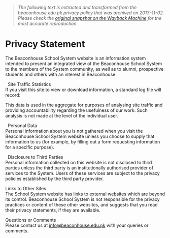 > *The following text is extracted and transformed from the beaconhouse.edu.pk privacy policy that was archived on 2013-11-02. Please check the [original snapshot on the Wayback Machine](https://web.archive.org/web/20131102154753id_/http%3A//beaconhouse.edu.pk/cms_main2.php%3Fid%3D194) for the most accurate reproduction.*

# Privacy Statement

The Beaconhouse School System website is an information system intended to present an integrated view of the Beaconhouse School System to the members of the System community, as well as to alumni, prospective students and others with an interest in Beaconhouse.

  Site Traffic Statistics  
If you visit this site to view or download information, a standard log file will record:

This data is used in the aggregate for purposes of analysing site traffic and providing accountability regarding the usefulness of our work. Such analysis is not made at the level of the individual user.

  Personal Data  
Personal information about you is not gathered when you visit the Beaconhouse School System website unless you choose to supply that information to us (for example, by filling out a form requesting information for a specific purpose).

  Disclosure to Third Parties  
Personal information collected on this website is not disclosed to third parties unless the third party is an institutionally authorised provider of services to the System. Users of these services are subject to the privacy policies established by the third party provider.

Links to Other Sites  
The School System website has links to external websites which are beyond its control. Beaconhouse School System is not responsible for the privacy practices or content of these other websites, and suggests that you read their privacy statements, if they are available.

Questions or Comments  
Please contact us at info@beaconhouse.edu.pk with your queries or comments.
